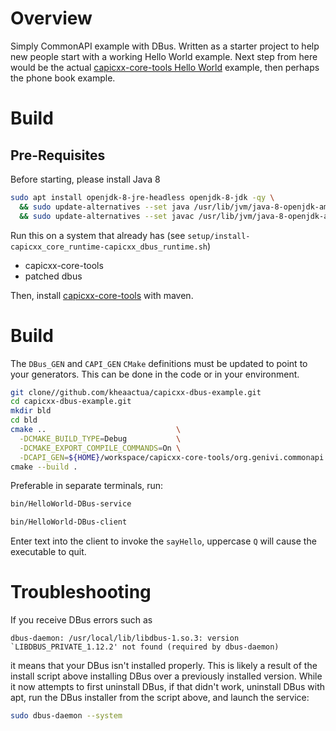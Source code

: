 # Overview

Simply CommonAPI example with DBus.  Written as a starter project to help new people start with a working Hello World example.  Next step from here would be the actual [capicxx-core-tools Hello World](https://github.com/GENIVI/capicxx-core-tools/tree/master/CommonAPI-Examples/E01HelloWorld) example, then perhaps the phone book example.

# Build

## Pre-Requisites

Before starting, please install Java 8
```sh
sudo apt install openjdk-8-jre-headless openjdk-8-jdk -qy \
  && sudo update-alternatives --set java /usr/lib/jvm/java-8-openjdk-amd64/jre/bin/java \
  && sudo update-alternatives --set javac /usr/lib/jvm/java-8-openjdk-amd64/bin/javac
```

Run this on a system that already has (see `setup/install-capicxx_core_runtime-capicxx_dbus_runtime.sh`)
- capicxx-core-tools
- patched dbus

Then, install [capicxx-core-tools](https://github.com/GENIVI/capicxx-core-tools) with maven.

# Build

The `DBus_GEN` and `CAPI_GEN` `CMake` definitions must be updated to point to
your generators.  This can be done in the code or in your environment.

```sh
git clone//github.com/kheaactua/capicxx-dbus-example.git 
cd capicxx-dbus-example.git
mkdir bld
cd bld
cmake ..                             \
  -DCMAKE_BUILD_TYPE=Debug           \
  -DCMAKE_EXPORT_COMPILE_COMMANDS=On \
  -DCAPI_GEN=${HOME}/workspace/capicxx-core-tools/org.genivi.commonapi.core.cli.product/target/products/org.genivi.commonapi.core.cli.product/linux/gtk/x86_64/commonapi-generator-linux-x86_64 \
cmake --build .
```

Preferable in separate terminals, run:
```sh
bin/HelloWorld-DBus-service
```

```sh
bin/HelloWorld-DBus-client
```

Enter text into the client to invoke the `sayHello`, uppercase `Q` will cause
the executable to quit.

# Troubleshooting

If you receive DBus errors such as
```
dbus-daemon: /usr/local/lib/libdbus-1.so.3: version `LIBDBUS_PRIVATE_1.12.2' not found (required by dbus-daemon)
```
it means that your DBus isn't installed properly.  This is likely a result of
the install script above installing DBus over a previously installed version.
While it now attempts to first uninstall DBus, if that didn't work, uninstall
DBus with apt, run the DBus installer from the script above, and launch the
service:

```sh
sudo dbus-daemon --system
```

[modeline]: # ( vim: set fenc=utf-8 spell spl=en ts=2 sw=2 expandtab sts=0 ff=unix : )
